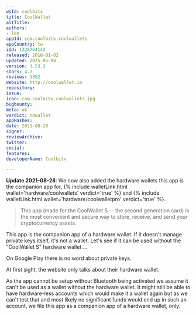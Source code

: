 ```yaml
---
wsId: coolbitx
title: CoolWallet
altTitle: 
authors:
- leo
appId: com.coolbitx.coolwallets
appCountry: tw
idd: 1328764142
released: 2018-01-02
updated: 2025-05-08
version: 3.53.3
stars: 4.7
reviews: 1352
website: http://coolwallet.io
repository: 
issue: 
icon: com.coolbitx.coolwallets.jpg
bugbounty: 
meta: ok
verdict: nowallet
appHashes: 
date: 2021-08-28
signer: 
reviewArchive: 
twitter: 
social: 
features: 
developerName: Coolbitx

---
```


**Update 2021-08-28**: We now also added the hardware wallets this app is the
companion app for,
{% include walletLink.html wallet='hardware/coolwallets' verdict='true' %} and
{% include walletLink.html wallet='hardware/coolwalletpro' verdict='true' %}.

> This app (made for the CoolWallet S -- the second generation card) is the most convenient and secure way to store, receive, and send your cryptocurrency assets.

This app is the companion app of a hardware wallet. If it doesn't manage private
keys itself, it's not a wallet. Let's see if it can be used without the
"CoolWallet S" hardware wallet ...

On Google Play there is no word about private keys.

At first sight, the website only talks about their hardware wallet.

As the app cannot be setup without Bluetooth being activated we assume it can't
be used as a wallet without the hardware wallet. It might still be able to have
hardware-less accounts which would make it a wallet again but as we can't test
that and most likely no significant funds would end up in such an account, we
file this app as a companion app of a hardware wallet, only.
